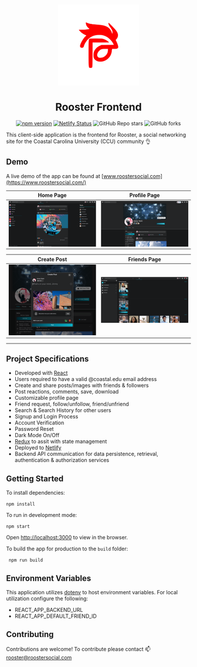 <div align="center" markdown="1">

<img src="./public/images/red-rooster-logo.svg" width="220" alt="Rooster Logo"/>

# Rooster Frontend

[![npm version](https://badge.fury.io/js/react.svg)](https://badge.fury.io/js/react)
[![Netlify Status](https://api.netlify.com/api/v1/badges/134be748-4151-4123-a4bf-f64a0e16f126/deploy-status)](https://app.netlify.com/sites/rooster-social/deploys)
![GitHub Repo stars](https://img.shields.io/github/stars/rooster-app/rooster-frontend?style=social)
![GitHub forks](https://img.shields.io/github/forks/rooster-app/rooster-frontend?style=social)

</div>

This client-side application is the frontend for Rooster, a social networking site for the Coastal Carolina University (CCU) community 👌

## Demo

A live demo of the app can be found at [www.roostersocial.com](https://www.roostersocial.com/)

|                           Home Page                            |                           Profile Page                            |
| :------------------------------------------------------------: | :---------------------------------------------------------------: |
| <img src="./public/images/rooster-home-page.png" width="255"/> | <img src="./public/images/rooster-profile-page.png" width="255"/> |

|                           Create Post                            |                           Friends Page                            |
| :--------------------------------------------------------------: | :---------------------------------------------------------------: |
| <img src="./public/images/rooster-create-post.png" width="255"/> | <img src="./public/images/rooster-friends-page.png" width="255"/> |

---

## Project Specifications

- Developed with [React](https://github.com/facebook/create-react-app)
- Users required to have a valid @coastal.edu email address
- Create and share posts/images with friends & followers
- Post reactions, comments, save, download
- Customizable profile page
- Friend request, follow/unfollow, friend/unfriend
- Search & Search History for other users
- Signup and Login Process
- Account Verification
- Password Reset
- Dark Mode On/Off
- [Redux](https://redux.js.org/) to assit with state management
- Deployed to [Netlify](https://www.netlify.com/)
- Backend API communication for data persistence, retrieval, authentication & authorization services

## Getting Started

To install dependencies:

```
npm install
```

To run in development mode:

```
npm start
```

Open [http://localhost:3000](http://localhost:3000) to view in the browser.

To build the app for production to the `build` folder:

```
 npm run build
```

## Environment Variables

This application utilizes [dotenv](https://www.npmjs.com/package/dotenv) to host environment variables. For local utilization configure the following:

- REACT_APP_BACKEND_URL
- REACT_APP_DEFAULT_FRIEND_ID

## Contributing

Contributions are welcome! To contribute please contact 📫 rooster@roostersocial.com
